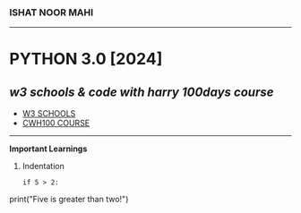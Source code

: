### ISHAT NOOR MAHI
---
# PYTHON 3.0 [2024]
*w3 schools & code with harry 100days course*
---
* [W3 SCHOOLS](https://www.w3schools.com/python/default.asp)  
* [CWH100 COURSE](https://www.youtube.com/playlist?list=PLu0W_9lII9agwh1XjRt242xIpHhPT2llg)
---

**Important Learnings**
1. Indentation
    ```Important to follow the indentation
    if 5 > 2:
  print("Five is greater than two!")







